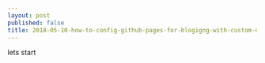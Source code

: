 ```yaml
---
layout: post
published: false
title: 2018-05-10-how-to-config-github-pages-for-blogigng-with-custom-domain.md
---
```

lets start
